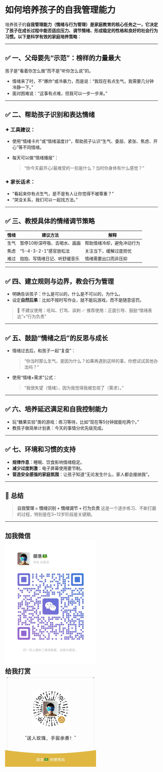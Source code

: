 # 如何培养孩子的自我管理能力

培养孩子的**自我管理能力（情绪与行为管理）**是家庭教育的核心任务之一，它决定了孩子在成长过程中能否适应压力、调节情绪、形成稳定的性格和良好的社会行为习惯。以下是**科学有效的家庭培养策略**：

---

## ✅ 一、父母要先“示范”：榜样的力量最大

孩子是“看着你怎么做”而不是“听你怎么说”的。

* 情绪来了时，不“爆炸”或冷暴力，而是说：“我现在有点生气，我需要几分钟冷静一下。”
* 面对困难说：“这事有点难，但我可以一步一步来。”

---

## ✅ 二、帮助孩子**识别和表达情绪**

### ✦ 工具建议：

* 使用“情绪卡片”或“情绪温度计”，帮助孩子认识“生气、委屈、紧张、焦虑、开心”等不同情绪。
* 每天可以做“情绪播报”：

  > “你今天最开心/最难受的一刻是什么？当时你身体有什么感觉？”

### ✦ 家长话术：

* “看起来你有点生气，是不是有人让你觉得不被尊重？”
* “哭没关系，我们可以一起找方法。”

---

## ✅ 三、教授具体的情绪调节策略

| 情绪 | 建议方法             | 解释            |
| -- | ---------------- | ------------- |
| 生气 | 暂停10秒深呼吸、去喝水、画画  | 帮助情绪冷却，避免冲动行为 |
| 焦虑 | “5-4-3-2-1”感官放松法 | 关注当下，缓解过度担忧   |
| 难过 | 抱抱、写情绪日记、听舒缓音乐   | 情绪需要出口而非压抑    |

---

## ✅ 四、建立规则与边界，教会行为管理

* 明确告诉孩子：什么是可以的，什么是不可以的，为什么。
* 设定**自然后果**：比如不按时写作业，就不能玩游戏，而不是随意惩罚。

> 🎯 不建议使用：吼叫、打骂、讽刺
> ✅ 推荐使用：正面引导、鼓励“情绪表达”+“行为负责”

---

## ✅ 五、鼓励“情绪之后”的反思与成长

* 情绪过去后，和孩子一起“复盘”：

  > “你当时那么生气，是因为什么？如果再遇到这样的事，你想试试其他办法吗？”

* 使用“情绪+需求”公式：

  > “我很失望（情绪），因为我觉得我被忽视了（需求）。”

---

## ✅ 六、培养延迟满足和自我控制能力

* 玩“糖果实验”类的游戏：练习等待，比如“现在等5分钟就能吃两个。”
* 教孩子做简单计划表：今天的事情分优先级完成。

---

## ✅ 七、环境和习惯的支持

* **规律作息**：睡眠、饮食影响情绪稳定。
* **减少过度刺激**：电子屏幕使用要节制。
* **营造安全感强的家庭氛围**：让孩子知道“无论发生什么，家人都会接纳我”。

---

## 🌱 总结

> **自我管理 = 情绪识别 + 情绪调节 + 行为负责**
> 这是一个逐步练习、不断打磨的过程，特别是在3\~12岁阶段是关键期。


---
加我微信<br>
<img src="./images/huhao.jpg" alt="加我微信" width="300"/> <br>
给我打赏<br>
<img src="./images/zanshang.jpg" alt="给我打赏" width="300"/>
---

